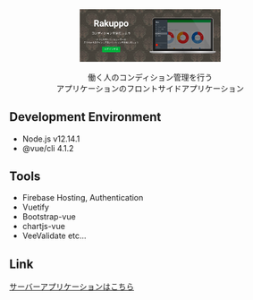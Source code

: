 <div align="center">
<img height="50%" width="50%" src="/public/img/readme_img.png">
<p>働く人のコンディション管理を行う<br>
アプリケーションのフロントサイドアプリケーション</p>
</div>


## Development Environment
- Node.js v12.14.1
- @vue/cli 4.1.2

## Tools
- Firebase Hosting, Authentication
- Vuetify
- Bootstrap-vue 
- chartjs-vue
- VeeValidate
etc...

## Link
<a href="https://github.com/yosukeYamada/condition">サーバーアプリケーションはこちら</a>
